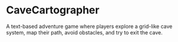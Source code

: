 # CaveCartographer
A text-based adventure game where players explore a grid-like cave system, map their path, avoid obstacles, and try to exit the cave.
